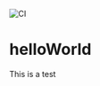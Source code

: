 ![CI](https://github.com/jonathan-consensysHealth/helloWorld/workflows/CI/badge.svg?event=status)

# helloWorld
This is a test 
